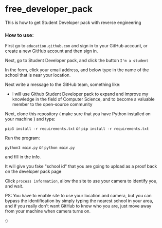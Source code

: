# free_developer_pack
This is how to get Student Developer pack with reverse engineering

### How to use:

First go to `education.github.com` and sign in to your GitHub account, or create a new GitHub account and then sign in.

Next, go to Student Developer pack, and click the button `I'm a student`

In the form, click your email address, and below type in the name of the school that is near your location.

Next write a message to the GitHub team, something like:
  
  - I will use Github Student Developer pack to expand and improve my knowledge in the field of Computer Science, and to
    become a valuable member to the open-source community
    
Next, clone this repository ( make sure that you have Python installed on your machine ) and type:

`pip3 install -r requirements.txt`  or  `pip install -r requirements.txt`

Run the program:

`python3 main.py`   or  `python main.py`

and fill in the info.

It will give you fake "school id" that you are going to upload as a proof back on the developer pack page

Click `process information`, allow the site to use your camera to identify you, and wait.


PS: You have to enable site to use your location and camera, but you can bypass the identification by simply typing the nearest school in your area,
and if you really don't want GitHub to know who you are, just move away from your machine when camera turns on.

:)
